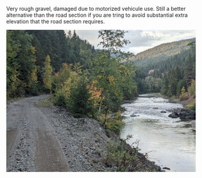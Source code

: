 Very rough gravel, damaged due to motorized vehicule use. Still a better alternative than the road section if you are tring to avoid substantial extra elevation that the road section requires.

![Photo](resources/img/princeton_to_tulameen_tct_gravel.jpg)